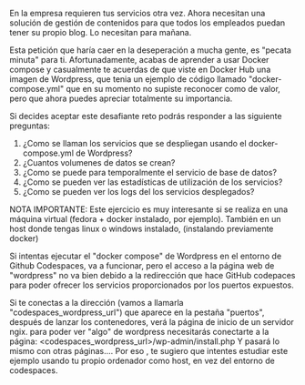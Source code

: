 En la empresa requieren tus servicios otra vez. 
Ahora necesitan una solución de gestión de contenidos para que todos los empleados
puedan tener su propio blog. 
Lo necesitan para mañana.

Esta petición que haría caer en la deseperación a mucha gente, es "pecata minuta" para ti.
Afortunadamente, acabas de aprender a usar Docker compose y casualmente te acuerdas
de que viste en Docker Hub una imagen de Wordpress, que tenia un ejemplo de código 
llamado "docker-compose.yml" que en su momento no supiste reconocer como de valor, pero
que ahora puedes apreciar totalmente su importancia.

Si decides aceptar este desafiante reto podrás responder a las siguiente preguntas:

1. ¿Como se llaman los servicios que se despliegan usando el docker-compose.yml de Wordpress?
2. ¿Cuantos volumenes de datos se crean?
3. ¿Como se puede para temporalmente el servicio de base de datos?
4. ¿Como se pueden ver las estadísticas de utilización de los servicios?
5. ¿Como se pueden ver los logs del los servicios desplegados?

NOTA IMPORTANTE:
Este ejercicio es muy interesante si se realiza en una máquina virtual (fedora + docker instalado, por ejemplo). 
También en un host donde tengas linux o windows instalado, (instalando previamente docker)

Si intentas ejecutar el "docker compose" de Wordpress en el entorno de Github Codespaces, 
va a funcionar, pero el acceso a la página web de "wordpress" no va bien debido a la redirección
que hace GitHub codepaces para poder ofrecer los servicios proporcionados por los puertos expuestos.

Si te conectas a la dirección (vamos a llamarla "codespaces_wordpress_url") que aparece en la pestaña "puertos",
 después de lanzar los contenedores, verá la página de inicio de un servidor ngix.
para poder ver "algo" de wordpress necesitarás conectarte a la página:
<codespaces_wordpress_url>/wp-admin/install.php
Y pasará lo mismo con otras páginas....
Por eso , te sugiero que intentes estudiar este ejemplo usando tu propio ordenador como host, en vez del entorno de codespaces.